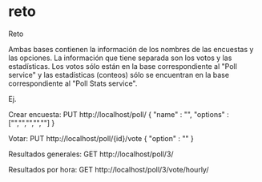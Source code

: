 # reto
Reto

Ambas bases contienen la información de los nombres de las encuestas y las opciones. La información que tiene separada son los votos y las estadísticas. Los votos sólo están en la base correspondiente al "Poll service" y las estadísticas (conteos) sólo se encuentran en la base correspondiente al "Poll Stats service".


Ej.

Crear encuesta:
PUT http://localhost/poll/
{
    "name" : "",
    "options" : ["","","","",""]
}

Votar:
PUT http://localhost/poll/{id}/vote
{ 
    "option" : "" 
}

Resultados generales:
GET http://localhost/poll/3/

Resultados por hora:
GET http://localhost/poll/3/vote/hourly/


